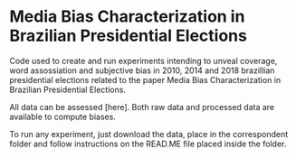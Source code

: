 # Media Bias Characterization in Brazilian Presidential Elections

Code used to create and run experiments intending to unveal coverage, word assossiation and subjective bias in 2010, 2014 and 2018 brazillian presidential elections related to the paper Media Bias Characterization in Brazilian Presidential Elections.

All data can be assessed [here]. Both raw data and processed data are available to compute biases.

To run any experiment, just download the data, place in the correspondent folder and follow instructions on the READ.ME file placed inside the folder.
